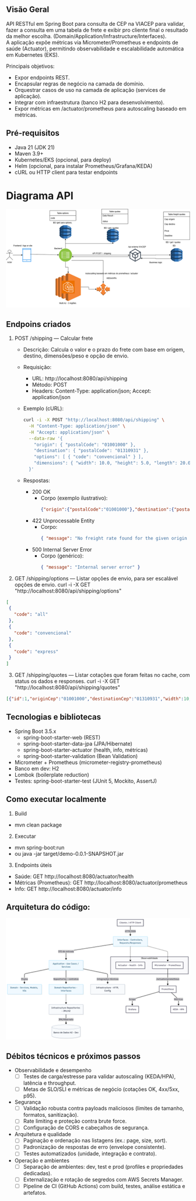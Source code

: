 
## Visão Geral

API RESTful em Spring Boot para consulta de CEP na VIACEP para validar, fazer a consulta em uma tabela de frete e exibir pro cliente final o resultado da melhor escolha. (Domain/Application/Infrastructure/Interfaces).  
A aplicação expõe métricas via Micrometer/Prometheus e endpoints de saúde (Actuator), permitindo observabilidade e escalabilidade automática em Kubernetes (EKS).


Principais objetivos:
- Expor endpoints REST.
- Encapsular regras de negócio na camada de domínio.
- Orquestrar casos de uso na camada de aplicação (services de aplicação)_._
- Integrar com infraestrutura (banco H2 para desenvolvimento).
- Expor métricas em /actuator/prometheus para autoscaling baseado em métricas.

## Pré-requisitos

- Java 21 (JDK 21)
- Maven 3.9+
- Kubernetes/EKS (opcional, para deploy)
- Helm (opcional, para instalar Prometheus/Grafana/KEDA)
- cURL ou HTTP client para testar endpoints

# Diagrama API
![diagramaapi.png](diagramaapi.png)


## Endpoins criados

1. POST /shipping — Calcular frete

   - Descrição: Calcula o valor e o prazo do frete com base em origem, destino, dimensões/peso e opção de envio.
   - Requisição:
     - URL: http://localhost:8080/api/shipping
     - Método: POST
     - Headers: Content-Type: application/json; Accept: application/json

   - Exemplo (cURL):
     ```bash
     curl -i -X POST "http://localhost:8080/api/shipping" \
       -H "Content-Type: application/json" \
       -H "Accept: application/json" \
       --data-raw '{
         "origin": { "postalCode": "01001000" },
         "destination": { "postalCode": "01310931" },
         "options": [ { "code": "convencional" } ],
         "dimensions": { "width": 10.0, "height": 5.0, "length": 20.0, "weight": 2.5 }
       }'
     ```

   - Respostas:
     - 200 OK
       - Corpo (exemplo ilustrativo):
         ```json
         {"origin":{"postalCode":"01001000"},"destination":{"postalCode":"01310931"},"options":[{"code":"convencional"}],"dimensions":{"width":10,"height":5,"length":20,"weight":2.5},"delivery_options":[{"name":"convencional","deadeline":5,"price":15}]}
         ```
     - 422 Unprocessable Entity
       - Corpo:
         ```json
         { "message": "No freight rate found for the given origin and destination ZIP codes" }
         ```
     - 500 Internal Server Error
       - Corpo (genérico):
         ```json
         { "message": "Internal server error" }
         ```

2. GET /shipping/options — Listar opções de envio, para ser escalável opções de envio.
   curl -i -X GET "http://localhost:8080/api/shipping/options" 
 ```json 
[
  {
    "code": "all"
  },
  {
    "code": "convencional"
  },
  {
    "code": "express"
  }
]
```

3. GET /shipping/quotes — Listar cotações que foram feitas no cache, com status os dados e responses.
   curl -i -X GET "http://localhost:8080/api/shipping/quotes"
```json
[{"id":1,"originCep":"01001000","destinationCep":"01310931","width":10,"height":5,"length":20,"weight":2.5,"selectedServices":"convencional","createdAt":"2025-08-20T11:27:44.511877-03:00","success":false,"errorMessage":"No freight rate found for the given origin and destination ZIP codes"},{"id":2,"originCep":"01001000","destinationCep":"01310931","width":10,"height":5,"length":20,"weight":2.5,"selectedServices":"convencional","createdAt":"2025-08-20T11:29:45.752847-03:00","success":false,"errorMessage":"Failed to validate both origin and destination ZIP codes"}]
``` 


## Tecnologias e bibliotecas

- Spring Boot 3.5.x
  - spring-boot-starter-web (REST)
  - spring-boot-starter-data-jpa (JPA/Hibernate)
  - spring-boot-starter-actuator (health, info, métricas)
  - spring-boot-starter-validation (Bean Validation)
- Micrometer + Prometheus (micrometer-registry-prometheus)
- Banco em dev: H2
- Lombok (boilerplate reduction)
- Testes: spring-boot-starter-test (JUnit 5, Mockito, AssertJ)

## Como executar localmente

1) Build
- mvn clean package

2) Executar
- mvn spring-boot:run
- ou java -jar target/demo-0.0.1-SNAPSHOT.jar

3) Endpoints úteis
- Saúde: GET http://localhost:8080/actuator/health
- Métricas (Prometheus): GET http://localhost:8080/actuator/prometheus
- Info: GET http://localhost:8080/actuator/info


## Arquitetura do código:

![diagramacodigo.png](diagramacodigo.png)


## Débitos técnicos e próximos passos

- Observabilidade e desempenho
    - [ ] Testes de carga/estresse para validar autoscaling (KEDA/HPA), latência e throughput.
    - [ ] Metas de SLO/SLI e métricas de negócio (cotações OK, 4xx/5xx, p95).

- Segurança
    - [ ] Validação robusta contra payloads maliciosos (limites de tamanho, formatos, sanitização).
    - [ ] Rate limiting e proteção contra brute force.
    - [ ] Configuração de CORS e cabeçalhos de segurança.

- Arquitetura e qualidade
    - [ ] Paginação e ordenação nas listagens (ex.: page, size, sort).
    - [ ] Padronização de respostas de erro (envelope consistente).
    - [ ] Testes automatizados (unidade, integração e contrato).

- Operação e ambientes
    - [ ] Separação de ambientes: dev, test e prod (profiles e propriedades dedicadas).
    - [ ] Externalização e rotação de segredos com AWS Secrets Manager.
    - [ ] Pipeline de CI (GitHub Actions) com build, testes, análise estática e artefatos.
